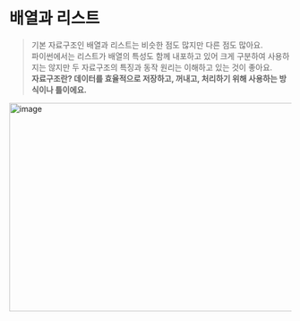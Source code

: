 배열과 리스트
=================
> 기본 자료구조인 배열과 리스트는 비슷한 점도 많지만 다른 점도 많아요.  
> 파이썬에서는 리스트가 배열의 특성도 함께 내포하고 있어 크게 구분하여 사용하지는 않지만 두 자료구조의 특징과 동작 원리는 이해하고 있는 것이 좋아요.  
> **자료구조란? 데이터를 효율적으로 저장하고, 꺼내고, 처리하기 위해 사용하는 방식이나 틀이에요.**  
<img width="577" height="372" alt="image" src="https://github.com/user-attachments/assets/05e176a5-4347-4bfc-8a86-6479fe42f581" />

